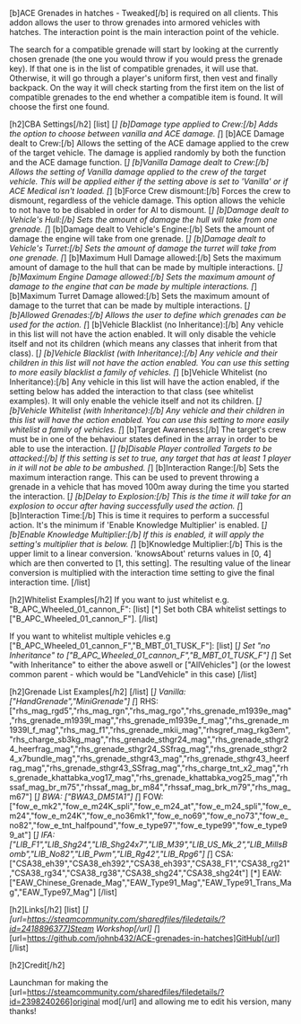 [b]ACE Grenades in hatches - Tweaked[/b] is required on all clients.
This addon allows the user to throw grenades into armored vehicles with hatches. The interaction point is the main interaction point of the vehicle.

The search for a compatible grenade will start by looking at the currently chosen grenade (the one you would throw if you would press the grenade key). If that one is in the list of compatible grenades, it will use that. Otherwise, it will go through a player's uniform first, then vest and finally backpack. On the way it will check starting from the first item on the list of compatible grenades to the end whether a compatible item is found. It will choose the first one found.

[h2]CBA Settings[/h2]
[list]
[*] [b]Damage type applied to Crew:[/b] Adds the option to choose between vanilla and ACE damage.
[*] [b]ACE Damage dealt to Crew:[/b] Allows the setting of the ACE damage applied to the crew of the target vehicle. The damage is applied randomly by both the function and the ACE damage function.
[*] [b]Vanilla Damage dealt to Crew:[/b] Allows the setting of Vanilla damage applied to the crew of the target vehicle. This will be applied either if the setting above is set to 'Vanilla' or if ACE Medical isn't loaded.
[*] [b]Force Crew dismount:[/b] Forces the crew to dismount, regardless of the vehicle damage. This option allows the vehicle to not have to be disabled in order for AI to dismount.
[*] [b]Damage dealt to Vehicle's Hull:[/b] Sets the amount of damage the hull will take from one grenade.
[*] [b]Damage dealt to Vehicle's Engine:[/b] Sets the amount of damage the engine will take from one grenade.
[*] [b]Damage dealt to Vehicle's Turret:[/b] Sets the amount of damage the turret will take from one grenade.
[*] [b]Maximum Hull Damage allowed:[/b] Sets the maximum amount of damage to the hull that can be made by multiple interactions.
[*] [b]Maximum Engine Damage allowed:[/b] Sets the maximum amount of damage to the engine that can be made by multiple interactions.
[*] [b]Maximum Turret Damage allowed:[/b] Sets the maximum amount of damage to the turret that can be made by multiple interactions.
[*] [b]Allowed Grenades:[/b] Allows the user to define which grenades can be used for the action.
[*] [b]Vehicle Blacklist (no Inheritance):[/b] Any vehicle in this list will not have the action enabled. It will only disable the vehicle itself and not its children (which means any classes that inherit from that class).
[*] [b]Vehicle Blacklist (with Inheritance):[/b] Any vehicle and their children in this list will not have the action enabled. You can use this setting to more easily blacklist a family of vehicles.
[*] [b]Vehicle Whitelist (no Inheritance):[/b] Any vehicle in this list will have the action enabled, if the setting below has added the interaction to that class (see whitelist examples). It will only enable the vehicle itself and not its children.
[*] [b]Vehicle Whitelist (with Inheritance):[/b] Any vehicle and their children in this list will have the action enabled. You can use this setting to more easily whitelist a family of vehicles.
[*] [b]Target Awareness:[/b] The target's crew must be in one of the behaviour states defined in the array in order to be able to use the interaction.
[*] [b]Disable Player controlled Targets to be attacked:[/b] If this setting is set to true, any target that has at least 1 player in it will not be able to be ambushed.
[*] [b]Interaction Range:[/b] Sets the maximum interaction range. This can be used to prevent throwing a grenade in a vehicle that has moved 100m away during the time you started the interaction.
[*] [b]Delay to Explosion:[/b] This is the time it will take for an explosion to occur after having successfully used the action.
[*] [b]Interaction Time:[/b] This is time it requires to perform a successful action. It's the minimum if 'Enable Knowledge Multiplier' is enabled.
[*] [b]Enable Knowledge Multiplier:[/b] If this is enabled, it will apply the setting's multiplier that is below.
[*] [b]Knowledge Multiplier:[/b] This is the upper limit to a linear conversion. 'knowsAbout' returns values in [0, 4] which are then converted to [1, this setting]. The resulting value of the linear conversion is multiplied with the interaction time setting to give the final interaction time.
[/list]

[h2]Whitelist Examples[/h2]
If you want to just whitelist e.g. "B_APC_Wheeled_01_cannon_F":
[list]
[*] Set both CBA whitelist settings to ["B_APC_Wheeled_01_cannon_F"].
[/list]

If you want to whitelist multiple vehicles e.g ["B_APC_Wheeled_01_cannon_F","B_MBT_01_TUSK_F"]:
[list]
[*] Set "no Inheritance" to ["B_APC_Wheeled_01_cannon_F","B_MBT_01_TUSK_F"]
[*] Set "with Inheritance" to either the above aswell or ["AllVehicles"] (or the lowest common parent - which would be "LandVehicle" in this case)
[/list]

[h2]Grenade List Examples[/h2]
[/list]
[*] Vanilla: ["HandGrenade","MiniGrenade"]
[*] RHS: ["rhs_mag_rgd5","rhs_mag_rgn","rhs_mag_rgo","rhs_grenade_m1939e_mag","rhs_grenade_m1939l_mag","rhs_grenade_m1939e_f_mag","rhs_grenade_m1939l_f_mag","rhs_mag_f1","rhs_grenade_mkii_mag","rhsgref_mag_rkg3em","rhs_charge_sb3kg_mag","rhs_grenade_sthgr24_mag","rhs_grenade_sthgr24_heerfrag_mag","rhs_grenade_sthgr24_SSfrag_mag","rhs_grenade_sthgr24_x7bundle_mag","rhs_grenade_sthgr43_mag","rhs_grenade_sthgr43_heerfrag_mag","rhs_grenade_sthgr43_SSfrag_mag","rhs_charge_tnt_x2_mag","rhs_grenade_khattabka_vog17_mag","rhs_grenade_khattabka_vog25_mag","rhssaf_mag_br_m75","rhssaf_mag_br_m84","rhssaf_mag_brk_m79","rhs_mag_m67"]
[*] BWA: ["BWA3_DM51A1"]
[*] FOW: ["fow_e_mk2","fow_e_m24K_spli","fow_e_m24_at","fow_e_m24_spli","fow_e_m24","fow_e_m24K","fow_e_no36mk1","fow_e_no69","fow_e_no73","fow_e_no82","fow_e_tnt_halfpound","fow_e_type97","fow_e_type99","fow_e_type99_at"]
[*] IFA: ["LIB_F1","LIB_Shg24","LIB_Shg24x7","LIB_M39","LIB_US_Mk_2","LIB_MillsBomb","LIB_No82","LIB_Pwm","LIB_Rg42","LIB_Rpg6"]
[*] CSA: ["CSA38_eh39","CSA38_eh392","CSA38_eh393","CSA38_F1","CSA38_rg21","CSA38_rg34","CSA38_rg38","CSA38_shg24","CSA38_shg24t"]
[*] EAW: ["EAW_Chinese_Grenade_Mag","EAW_Type91_Mag","EAW_Type91_Trans_Mag","EAW_Type97_Mag"]
[/list]

[h2]Links[/h2]
[list]
[*] [url=https://steamcommunity.com/sharedfiles/filedetails/?id=2418896377]Steam Workshop[/url]
[*] [url=https://github.com/johnb432/ACE-grenades-in-hatches]GitHub[/url]
[/list]

[h2]Credit[/h2]

Launchman for making the [url=https://steamcommunity.com/sharedfiles/filedetails/?id=2398240266]original mod[/url] and allowing me to edit his version, many thanks!
